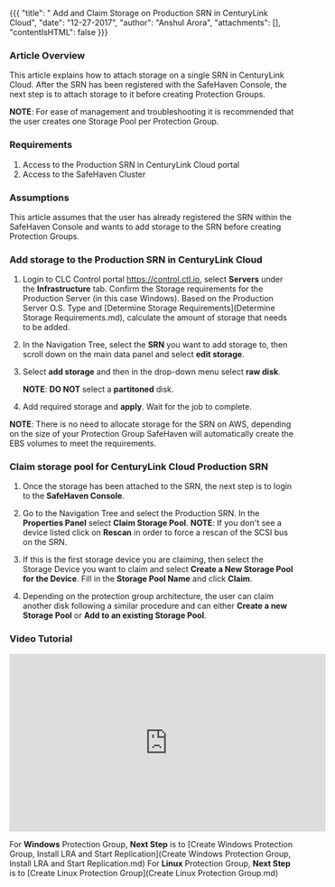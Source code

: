 {{{
  "title": " Add and Claim Storage on Production SRN in CenturyLink Cloud",
  "date": "12-27-2017",
  "author": "Anshul Arora",
  "attachments": [],
  "contentIsHTML": false
}}}

### Article Overview
This article explains how to attach storage on a single SRN in CenturyLink Cloud. After the SRN has been registered with the SafeHaven Console, the next step is to attach storage to it before creating Protection Groups.

**NOTE**: For ease of management and troubleshooting it is recommended that the user creates one Storage Pool per Protection Group.

### Requirements
1. Access to the Production SRN in CenturyLink Cloud portal
2. Access to the SafeHaven Cluster

### Assumptions
This article assumes that the user has already registered the SRN within the SafeHaven Console and wants to add storage to the SRN before creating Protection Groups.

### Add storage to the Production SRN in CenturyLink Cloud
1. Login to CLC Control portal https://control.ctl.io, select **Servers** under the **Infrastructure** tab. Confirm the Storage requirements for the Production Server (in this case Windows). Based on the Production Server O.S. Type and [Determine Storage Requirements](Determine Storage Requirements.md), calculate the amount of storage that needs to be added.

2. In the Navigation Tree, select the **SRN** you want to add storage to, then scroll down on the main data panel and select **edit storage**.
3. Select **add storage** and then in the drop-down menu select **raw disk**.

	**NOTE**: **DO NOT** select a **partitoned** disk.

3. Add required storage and **apply**. Wait for the job to complete.

**NOTE**: There is no need to allocate storage for the SRN on AWS, depending on the size of your Protection Group SafeHaven will automatically create the EBS volumes to meet the requirements.

### Claim storage pool for CenturyLink Cloud Production SRN
1. Once the storage has been attached to the SRN, the next step is to login to the **SafeHaven Console**.
2. Go to the Navigation Tree and select the Production SRN. In the **Properties Panel** select **Claim Storage Pool**.
	**NOTE**: If you don't see a device listed click on **Rescan** in order to force a rescan of the SCSI bus on the SRN.

3. If this is the first storage device you are claiming, then select the Storage Device you want to claim and select **Create a New Storage Pool for the Device**. Fill in the **Storage Pool Name** and click **Claim**.

4. Depending on the protection group architecture, the user can claim another disk following a similar procedure and can either **Create a new Storage Pool** or **Add to an existing Storage Pool**.

### Video Tutorial
<iframe width="560" height="315" src="https://www.youtube.com/embed/CjH_Pts0tuk" frameborder="0" gesture="media" allow="encrypted-media" allowfullscreen></iframe>

For **Windows** Protection Group, **Next Step** is to [Create Windows Protection Group, Install LRA and Start Replication](Create Windows Protection Group, Install LRA and Start Replication.md)
For **Linux** Protection Group, **Next Step** is to [Create Linux Protection Group](Create Linux Protection Group.md)
